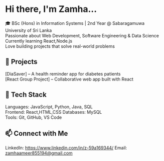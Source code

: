 # Hi there, I'm Zamha...

🎓 BSc (Hons) in Information Systems | 2nd Year @ Sabaragamuwa University of Sri Lanka  
Passionate about Web Development, Software Engineering & Data Science  
Currently learning React,Node.js  
Love building projects that solve real-world problems  

## 🔹 Projects
[DiaSaver] – A health reminder app for diabetes patients  
[React Group Project] – Collaborative web app built with React

## 🔹 Tech Stack
Languages: JavaScript, Python, Java, SQL  
Frontend: React,HTML,CSS 
Databases: MySQL  
Tools: Git, GitHub, VS Code  

## 📫 Connect with Me
LinkedIn: https://www.linkedin.com/in/z-59a169344/
Email:  zamhaameer855194@gmail.com
